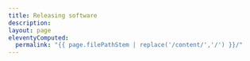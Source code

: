 ```yaml
---
title: Releasing software
description:
layout: page
eleventyComputed:
  permalink: "{{ page.filePathStem | replace('/content/','/') }}/"
---
```

